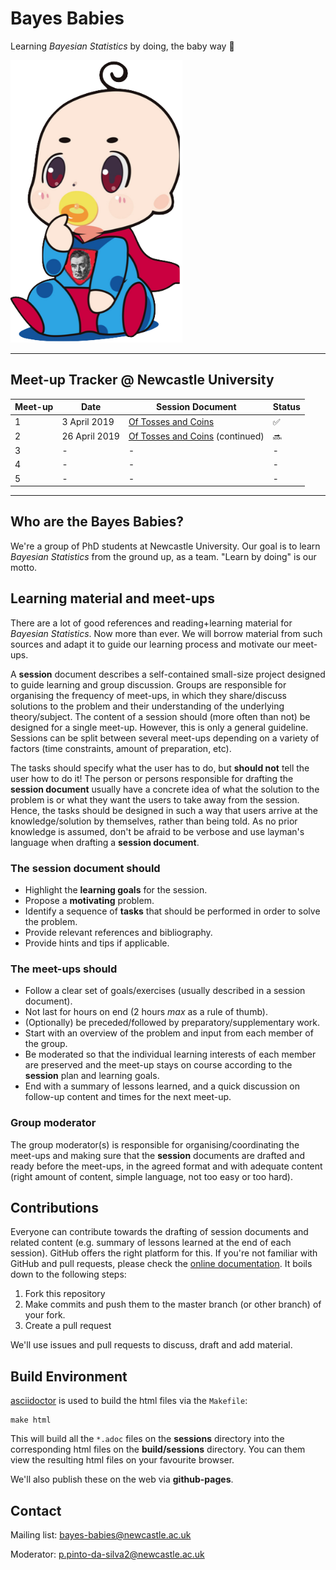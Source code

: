 # Bayes Babies
Learning _Bayesian Statistics_ by doing, the baby way :baby:

<img src="sessions/images/bayes-babies.png" alt="A Bayesian baby in the wild" width="275"/>

---

## Meet-up Tracker @ Newcastle University

| Meet-up 	| Date          	| Session Document                                 	  | Status            	|
|---------	|---------------	|------------------------------------------	  |-------------------	|
| 1       	| 3 April 2019 	| [ Of Tosses and Coins](https://pedroswits.github.io/bayes-babies/sessions/session-1.html) 	|  :white_check_mark: 	|
| 2       	| 26 April 2019  	| [Of Tosses and Coins](https://pedroswits.github.io/bayes-babies/sessions/session-1.html) (continued)                               	  |  :soon:                  	|
| 3       	| -             	| -                                        	  |  -                 	|
| 4       	| -             	| -                                        	  |  -                 	|
| 5       	| -             	| -                                        	  |  -                 	|

---

## Who are the Bayes Babies?

We're a group of PhD students at Newcastle University. Our goal is to learn _Bayesian Statistics_ from the ground up, as a team. "Learn by doing" is our motto.


## Learning material and meet-ups

There are a lot of good references and reading+learning material for _Bayesian Statistics_. Now more than ever. We will borrow material from such sources and adapt it to guide our learning process and motivate our meet-ups.

A **session** document describes a self-contained small-size project designed to guide learning and group discussion. Groups are responsible for organising the frequency of meet-ups, in which they share/discuss solutions to the problem and their understanding of the underlying theory/subject. The content of a session should (more often than not) be designed for a single meet-up. However, this is only a general guideline. Sessions can be split between several meet-ups depending on a variety of factors (time constraints, amount of preparation, etc).

The tasks should specify what the user has to do, but **should not** tell the user how to do it! The person or persons responsible for drafting the **session document** usually have a concrete idea of what the solution to the problem is or what they want the users to take away from the session. Hence, the tasks should be designed in such a way that users arrive at the knowledge/solution by themselves, rather than being told. As no prior knowledge is assumed, don't be afraid to be verbose and use layman's language when drafting a **session document**.

### The session document should

- Highlight the **learning goals** for the session.
- Propose a **motivating** problem.
- Identify a sequence of **tasks** that should be performed in order to solve the problem.
- Provide relevant references and bibliography.
- Provide hints and tips if applicable.

### The meet-ups should

- Follow a clear set of goals/exercises (usually described in a session document).
- Not last for hours on end (2 hours _max_ as a rule of thumb).
- (Optionally) be preceded/followed by preparatory/supplementary work.
- Start with an overview of the problem and input from each member of the group.
- Be moderated so that the individual learning interests of each member are preserved and the meet-up stays on course according to the **session** plan and learning goals.
- End with a summary of lessons learned, and a quick discussion on follow-up content and times for the next meet-up.

### Group moderator

The group moderator(s) is responsible for organising/coordinating the meet-ups and making sure that the **session** documents are drafted and ready before the meet-ups, in the agreed format and with adequate content (right amount of content, simple language, not too easy or too hard).


## Contributions

Everyone can contribute towards the drafting of session documents and related content (e.g. summary of lessons learned at the end of each session). GitHub offers the right platform for this. If you're not familiar with GitHub and pull requests, please check the [online documentation](https://help.github.com/en/articles/about-pull-requests). It boils down to the following steps:

1. Fork this repository
2. Make commits and push them to the master branch (or other branch) of your fork.
3. Create a pull request

We'll use issues and pull requests to discuss, draft and add material.

## Build Environment

[asciidoctor](!https://asciidoctor.org/) is used to build the html files via the `Makefile`:

```
make html
```

This will build all the `*.adoc` files on the **sessions** directory into the corresponding html files on the **build/sessions** directory. You can them view the resulting html files on your favourite browser.

We'll also publish these on the web via **github-pages**.

## Contact

Mailing list: bayes-babies@newcastle.ac.uk

Moderator: p.pinto-da-silva2@newcastle.ac.uk
